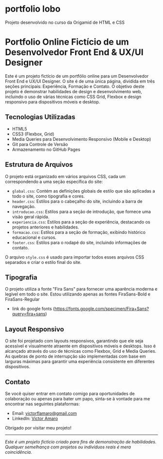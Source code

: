 # portfolio lobo
Projeto desenvolvido no curso da Origamid de HTML e CSS

# Portfolio Online Fictício de um Desenvolvedor Front End & UX/UI Designer

Este é um projeto fictício de um portfólio online para um Desenvolvedor Front End e UX/UI Designer. O site é de uma única página, dividida em três seções principais: Experiência, Formação e Contato. O objetivo deste projeto é demonstrar habilidades de design e desenvolvimento web, incluindo o uso de várias técnicas como CSS Grid, Flexbox e design responsivo para dispositivos móveis e desktop.
## Tecnologias Utilizadas

- HTML5
- CSS3 (Flexbox, Grid)
- Media Queries para Desenvolvimento Responsivo (Mobile e Desktop)
- Git para Controle de Versão
- Armazenamento no GitHub Pages

## Estrutura de Arquivos

O projeto está organizado em vários arquivos CSS, cada um correspondendo a uma seção específica do site:

- `global.css`: Contém as definições globais de estilo que são aplicadas a todo o site, como tipografia e cores.
- `header.css`: Estilos para o cabeçalho do site, incluindo a barra de navegação.
- `introducao.css`: Estilos para a seção de introdução, que fornece uma visão geral rápida.
- `experiencia.css`: Estilos para a seção de experiência, destacando os projetos anteriores e habilidades.
- `formacao.css`: Estilos para a seção de formação, exibindo histórico educacional e cursos.
- `footer.css`: Estilos para o rodapé do site, incluindo informações de contato.

O arquivo `style.css` é usado para importar todos esses arquivos CSS separados e criar o estilo final do site.

## Tipografia

O projeto utiliza a fonte "Fira Sans" para fornecer uma aparência moderna e legível em todo o site.
Estou utilizando apenas as fontes FiraSans-Bold e FiraSans-Regular
- link do google fonts (https://fonts.google.com/specimen/Fira+Sans?query=fira+sans)

## Layout Responsivo

O site foi projetado com layouts responsivos, garantindo que ele seja acessível e visualmente atraente em dispositivos móveis e desktops. Isso é alcançado através do uso de técnicas como Flexbox, Grid e Media Queries. As quebras de ponto de interrupção são implementadas com base em larguras máximas para garantir uma experiência consistente em diferentes dispositivos.

## Contato

Se você quiser entrar em contato comigo para oportunidades de colaboração ou apenas para bater um papo, sinta-se à vontade para me encontrar nas seguintes plataformas:

- Email: victorflamaro@gmail.com
- LinkedIn: [Victor Amaro](https://www.linkedin.com/in/victor-amaro-85b72b200/)


Obrigado por visitar meu projeto!

---
*Este é um projeto fictício criado para fins de demonstração de habilidades. Qualquer semelhança com projetos ou indivíduos reais é mera coincidência.*

